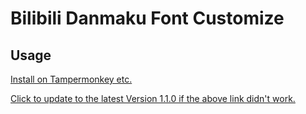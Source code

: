 # Bilibili Danmaku Font Customize
## Usage
[Install on Tampermonkey etc.](https://github.com/wayneferdon/Bilibili.Danmaku.Font.Customize/raw/main/main.user.js)

[Click to update to the latest Version 1.1.0 if the above link didn't work.](https://github.com/WayneFerdon/Chrome.Bilibili.Danmaku.Font.Customize/raw/a69535b769e545c9f235e144f84fbb656c6cb70a/main.user.js)
